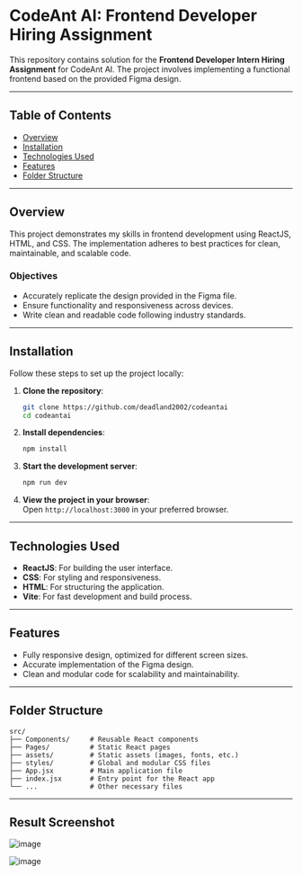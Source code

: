 
# CodeAnt AI: Frontend Developer Hiring Assignment  

This repository contains solution for the **Frontend Developer Intern Hiring Assignment** for CodeAnt AI. The project involves implementing a functional frontend based on the provided Figma design.  

---

## Table of Contents  
- [Overview](#overview)  
- [Installation](#installation)  
- [Technologies Used](#technologies-used)  
- [Features](#features)  
- [Folder Structure](#folder-structure)  

---

## Overview  
This project demonstrates my skills in frontend development using ReactJS, HTML, and CSS. The implementation adheres to best practices for clean, maintainable, and scalable code.  

### Objectives  
- Accurately replicate the design provided in the Figma file.  
- Ensure functionality and responsiveness across devices.  
- Write clean and readable code following industry standards.  

---

## Installation  

Follow these steps to set up the project locally:  

1. **Clone the repository**:  
   ```bash  
   git clone https://github.com/deadland2002/codeantai
   cd codeantai
   ```  

2. **Install dependencies**:  
   ```bash  
   npm install  
   ```  

3. **Start the development server**:  
   ```bash  
   npm run dev  
   ```  

4. **View the project in your browser**:  
   Open `http://localhost:3000` in your preferred browser.  

---

## Technologies Used  
- **ReactJS**: For building the user interface.  
- **CSS**: For styling and responsiveness.  
- **HTML**: For structuring the application.  
- **Vite**: For fast development and build process.  

---

## Features  
- Fully responsive design, optimized for different screen sizes.  
- Accurate implementation of the Figma design.  
- Clean and modular code for scalability and maintainability.  

---

## Folder Structure  
```plaintext  
src/  
├── Components/     # Reusable React components
├── Pages/          # Static React pages  
├── assets/         # Static assets (images, fonts, etc.)  
├── styles/         # Global and modular CSS files  
├── App.jsx         # Main application file  
├── index.jsx       # Entry point for the React app  
└── ...             # Other necessary files  
```  
---
## Result Screenshot

![image](https://github.com/user-attachments/assets/2687d5b7-7125-4e10-b85e-3fdc60391e1b)

![image](https://github.com/user-attachments/assets/1a0f837d-09bb-40bf-9f39-0957f2b36f81)

